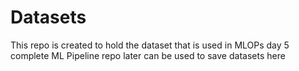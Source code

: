 # Datasets
This repo is created to hold the dataset that is used in MLOPs day 5 complete ML Pipeline repo later can be used to save datasets here
